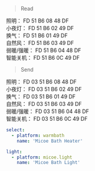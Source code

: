 
>Read  
>
照明：          FD 51 B6 08 48 DF   
小夜灯：        FD 51 B6 02 49 DF   
换气：          FD 51 B6 01 49 DF   
自然风：        FD 51 B6 03 49 DF   
弱暖/强暖：     FD 51 B6 04 48 DF   
智能关机：      FD 51 B6 0C 49 DF    

>Send  
>
照明：          FD 03 51 B6 08 48 DF   
小夜灯：        FD 03 51 B6 02 49 DF   
换气：          FD 03 51 B6 01 49 DF   
自然风：        FD 03 51 B6 03 49 DF  
弱暖/强暖：      FD 03 51 B6 04 48 DF   
智能关机：       FD 03 51 B6 0C 49 DF    


```yml
select:
  - platform: warmbath
    name: 'Micoe Bath Heater'

light:
  - platform: micoe.light
    name: 'Micoe Bath Light'
```
